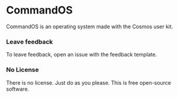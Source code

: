 # CommandOS
CommandOS is an operating system made with the Cosmos user kit.

### Leave feedback

To leave feedback, open an issue with the feedback template.

### No License

There is no license. Just do as you please. This is free open-source software.
